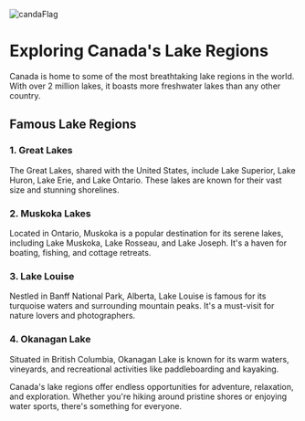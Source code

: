 ![candaFlag](https://it.wikipedia.org/wiki/File:Canada_flag_halifax_9_-04.JPG)

# Exploring Canada's Lake Regions  

Canada is home to some of the most breathtaking lake regions in the world. With over 2 million lakes, it boasts more freshwater lakes than any other country.  

## Famous Lake Regions  

### 1. **Great Lakes**  
The Great Lakes, shared with the United States, include Lake Superior, Lake Huron, Lake Erie, and Lake Ontario. These lakes are known for their vast size and stunning shorelines.  

### 2. **Muskoka Lakes**  
Located in Ontario, Muskoka is a popular destination for its serene lakes, including Lake Muskoka, Lake Rosseau, and Lake Joseph. It's a haven for boating, fishing, and cottage retreats.  

### 3. **Lake Louise**  
Nestled in Banff National Park, Alberta, Lake Louise is famous for its turquoise waters and surrounding mountain peaks. It's a must-visit for nature lovers and photographers.  

### 4. **Okanagan Lake**  
Situated in British Columbia, Okanagan Lake is known for its warm waters, vineyards, and recreational activities like paddleboarding and kayaking.  

Canada's lake regions offer endless opportunities for adventure, relaxation, and exploration. Whether you're hiking around pristine shores or enjoying water sports, there's something for everyone.  